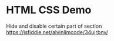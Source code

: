 # HTML CSS Demo

Hide and disable certain part of section https://jsfiddle.net/alvinlimcode/34ujrbnv/

